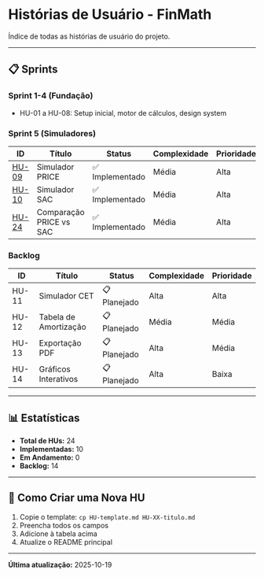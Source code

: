 # Histórias de Usuário - FinMath

Índice de todas as histórias de usuário do projeto.

---

## 📋 Sprints

### Sprint 1-4 (Fundação)

- HU-01 a HU-08: Setup inicial, motor de cálculos, design system

### Sprint 5 (Simuladores)

| ID                                       | Título                  | Status          | Complexidade | Prioridade |
| ---------------------------------------- | ----------------------- | --------------- | ------------ | ---------- |
| [HU-09](./HU-09-simulador-price.md)      | Simulador PRICE         | ✅ Implementado | Média        | Alta       |
| [HU-10](./HU-10-simulador-sac.md)        | Simulador SAC           | ✅ Implementado | Média        | Alta       |
| [HU-24](./HU-24-comparacao-price-sac.md) | Comparação PRICE vs SAC | ✅ Implementado | Média        | Alta       |

### Backlog

| ID    | Título                | Status       | Complexidade | Prioridade |
| ----- | --------------------- | ------------ | ------------ | ---------- |
| HU-11 | Simulador CET         | 📋 Planejado | Alta         | Alta       |
| HU-12 | Tabela de Amortização | 📋 Planejado | Média        | Média      |
| HU-13 | Exportação PDF        | 📋 Planejado | Alta         | Média      |
| HU-14 | Gráficos Interativos  | 📋 Planejado | Alta         | Baixa      |

---

## 📊 Estatísticas

- **Total de HUs:** 24
- **Implementadas:** 10
- **Em Andamento:** 0
- **Backlog:** 14

---

## 🎯 Como Criar uma Nova HU

1. Copie o template: `cp HU-template.md HU-XX-titulo.md`
2. Preencha todos os campos
3. Adicione à tabela acima
4. Atualize o README principal

---

**Última atualização:** 2025-10-19
